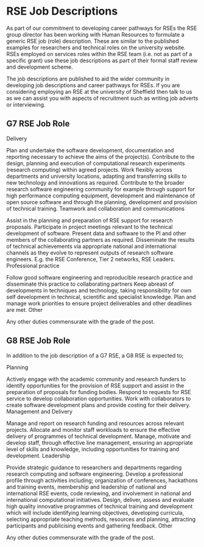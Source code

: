 # RSE Job Descriptions
As part of our commitment to developing career pathways for RSEs the RSE group director has been working with Human Resources to formulate a generic RSE job (role) description. These are similar to the published examples for researchers and technical roles on the university website. RSEs employed on services roles within the RSE team (i.e. not as part of a specific grant) use these job descriptions as part of their formal staff review and development scheme.

The job descriptions are published to aid the wider community in developing job descriptions and career pathways for RSEs. If you are considering employing an RSE at the university of Sheffield then talk to us as we can assist you with aspects of recruitment such as writing job adverts or interviewing.

## G7 RSE Job Role

Delivery

Plan and undertake the software development, documentation and reporting necessary to achieve the aims of the project(s).
Contribute to the design, planning and execution of computational research experiments (research computing) within agreed projects.
Work flexibly across departments and university locations, adapting and transferring skills to new technology and innovations as required.
Contribute to the broader research software engineering community for example through support for high performance computing equipment, development and maintenance of open source software and through the planning, development and provision of technical training.
Teamwork and collaboration and communications

Assist in the planning and preparation of RSE support for research proposals.
Participate in project meetings relevant to the technical development of software.
Present data and software to the PI and other members of the collaborating partners as required.
Disseminate the results of technical achievements via appropriate national and international channels as they evolve to represent outputs of research software engineers. E.g. the RSE Conference, Tier 2 networks, RSE Leaders.
Professional practice

Follow good software engineering and reproducible research practice and disseminate this practice to collaborating partners
Keep abreast of developments in techniques and technology, taking responsibility for own self development in technical, scientific and specialist knowledge.
Plan and manage work priorities to ensure project deliverables and other deadlines are met.
Other

Any other duties commensurate with the grade of the post.

## G8 RSE Job Role

In addition to the job description of a G7 RSE, a G8 RSE is expected to;

Planning

Actively engage with the academic community and research funders to identify opportunities for the provision of RSE support and assist in the preparation of proposals for funding bodies.
Respond to requests for RSE service to develop collaboration opportunities.
Work with collaborators to create software development plans and provide costing for their delivery.
Management and Delivery

Manage and report on research funding and resources across relevant projects.
Allocate and monitor staff workloads to ensure the effective delivery of programmes of technical development.
Manage, motivate and develop staff, through effective line management, ensuring an appropriate level of skills and knowledge, including opportunities for training and development.
Leadership

Provide strategic guidance to researchers and departments regarding research computing and software engineering.
Develop a professional profile through activities including; organization of conferences, hackathons and training events, membership and leadership of national and international RSE events, code reviewing, and involvement in national and international computational initiatives.
Design, deliver, assess and evaluate high quality innovative programmes of technical training and development which will include identifying learning objectives, developing curricula, selecting appropriate teaching methods, resources and planning, attracting participants and publicising events and gathering feedback.
Other

Any other duties commensurate with the grade of the post.
